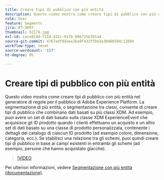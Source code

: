 ```yaml
---
title: Creare tipi di pubblico con più entità
description: Questo video mostra come creare tipi di pubblico con più entità nel generatore di regole per il pubblico di Adobe Experience Platform.  La segmentazione di più entità, o segmentazione tra classi, consente di creare tipi di pubblico che combinano dati basati su più classi XDM.
role: User
feature: Segments
jira: KT-3697
thumbnail: 32179.jpg
exl-id: cace814d-7124-432c-91fb-896725b701a4
source-git-commit: 4767adf8daee2ba9f432ffbb3a30468504c12694
workflow-type: tm+mt
source-wordcount: '157'
ht-degree: 0%

---
```


# Creare tipi di pubblico con più entità

Questo video mostra come creare tipi di pubblico con più entità nel generatore di regole per il pubblico di Adobe Experience Platform.  La segmentazione di più entità, o segmentazione tra classi, consente di creare tipi di pubblico che combinano dati basati su più classi XDM. Ad esempio, puoi avere un set di dati basato sulla classe XDM ExperienceEvent che acquisisce gli ID prodotto quando i clienti effettuano un acquisto e un altro set di dati basato su una classe di prodotto personalizzata, contenente i dettagli del catalogo di ciascun ID prodotto (ad esempio colore, dimensione, categoria, ecc.). Se stabilisci una relazione tra gli schemi, puoi quindi creare tipi di pubblico in base ai campi esistenti in entrambi gli schemi (ad esempio, persone che hanno acquistato giacche).

<!--Segment context (segment payload) allows you to provide key contextual details, such as a visitor's abandoned cart contents, in your segment definition so you can send personalized messages.-->

>[!VIDEO](https://video.tv.adobe.com/v/32179?quality=12&learn=on)

Per ulteriori informazioni, vedere [Segmentazione con più entità (documentazione)](https://experienceleague.adobe.com/docs/experience-platform/segmentation/multi-entity-segmentation.html).

